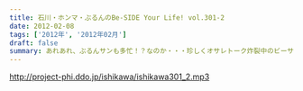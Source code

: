 ```yaml
---
title: 石川・ホンマ・ぶるんのBe-SIDE Your Life! vol.301-2
date: 2012-02-08
tags: ['2012年', '2012年02月']
draft: false
summary: あれあれ、ぶるんサンも多忙！？なのか・・・珍しくオサレトーク炸裂中のビーサイ。スーツスタイルの職場じゃないだけにどんなスタイルでこのあと更なるオトナになっていくのか気になるところではある。NAMAE
---
```


http://project-phi.ddo.jp/ishikawa/ishikawa301_2.mp3
